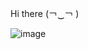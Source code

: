 Hi there (￢‿￢ )

![image](https://user-images.githubusercontent.com/46606790/181622505-5f604d5b-e1e2-4968-a476-636bf0132b11.png)
